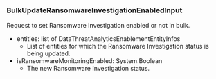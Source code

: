 ### BulkUpdateRansomwareInvestigationEnabledInput
Request to set Ransomware Investigation enabled or not in bulk.

- entities: list of DataThreatAnalyticsEnablementEntityInfos
  - List of entities for which the Ransomware Investigation status is being updated.
- isRansomwareMonitoringEnabled: System.Boolean
  - The new Ransomware Investigation status.
